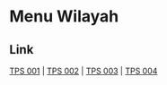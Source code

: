 # Menu Wilayah

## Link

[TPS 001](https://github.com/gigit-pemilu/pemilu-2024-91-papua/tree/main/pileg-dpr/hitung-suara/sub/91-papua/sub/15-waropen/sub/08-urei-faisei/sub/2008-usaiwa/sub/001-tps)
 | 
[TPS 002](https://github.com/gigit-pemilu/pemilu-2024-91-papua/tree/main/pileg-dpr/hitung-suara/sub/91-papua/sub/15-waropen/sub/08-urei-faisei/sub/2008-usaiwa/sub/002-tps)
 | 
[TPS 003](https://github.com/gigit-pemilu/pemilu-2024-91-papua/tree/main/pileg-dpr/hitung-suara/sub/91-papua/sub/15-waropen/sub/08-urei-faisei/sub/2008-usaiwa/sub/003-tps)
 | 
[TPS 004](https://github.com/gigit-pemilu/pemilu-2024-91-papua/tree/main/pileg-dpr/hitung-suara/sub/91-papua/sub/15-waropen/sub/08-urei-faisei/sub/2008-usaiwa/sub/004-tps)

